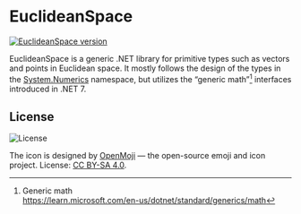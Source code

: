 # EuclideanSpace

[![EuclideanSpace version](https://img.shields.io/nuget/v/EuclideanSpace.svg?label=EuclideanSpace&logo=nuget)](https://nuget.org/packages/EuclideanSpace/)

EuclideanSpace is a generic .NET library for primitive types such as vectors and points in Euclidean space.
It mostly follows the design of the types in the [System.Numerics](https://learn.microsoft.com/en-us/dotnet/api/system.numerics) namespace, but utilizes the “generic math”[^GM] interfaces introduced in .NET 7.

## License

![License](https://img.shields.io/github/license/qbit86/euclidean-space)

The icon is designed by [OpenMoji](https://openmoji.org) — the open-source emoji and icon project.
License: [CC BY-SA 4.0](https://creativecommons.org/licenses/by-sa/4.0/).

[^GM]: Generic math  
https://learn.microsoft.com/en-us/dotnet/standard/generics/math
